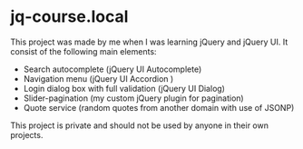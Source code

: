 # jq-course.local

This project was made by me when I was learning jQuery and jQuery UI.
It consist of the following main elements:

+ Search autocomplete (jQuery UI Autocomplete)
+ Navigation menu (jQuery UI Accordion )
+ Login dialog box with full validation (jQuery UI Dialog)
+ Slider-pagination (my custom jQuery plugin for pagination)
+ Quote service (random quotes from another domain with use of JSONP)

This project is private and should not be used by anyone in their own projects.
